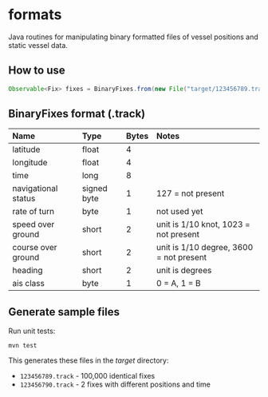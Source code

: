 formats
===========

Java routines for manipulating binary formatted files of vessel positions and static vessel data.

How to use
---------------

```java
Observable<Fix> fixes = BinaryFixes.from(new File("target/123456789.track"));
```
BinaryFixes format (.track)
--------------------------------

| Name         | Type | Bytes | Notes |
|:-------------|:-----|:-----|:-----|
| latitude | float | 4
| longitude | float | 4
| time | long | 8
| navigational status | signed byte | 1 | 127 = not present
| rate of turn | byte | 1 | not used yet
| speed over ground | short | 2 |unit is 1/10 knot, 1023 = not present
| course over ground | short | 2 |unit is 1/10 degree, 3600 = not present
| heading | short | 2 | unit is degrees
| ais class | byte | 1 | 0 = A, 1 = B

Generate sample files
------------------------
Run unit tests:
```
mvn test
```

This generates these files in the *target* directory:
* ```123456789.track``` - 100,000 identical fixes
* ```123456790.track``` - 2 fixes with different positions and time



